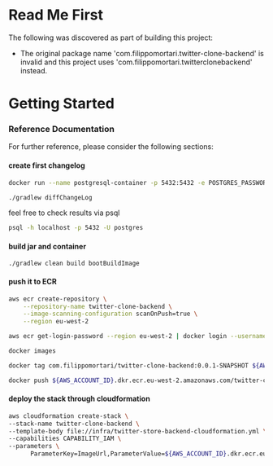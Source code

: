 # Read Me First
The following was discovered as part of building this project:

* The original package name 'com.filippomortari.twitter-clone-backend' is invalid and this project uses 'com.filippomortari.twitterclonebackend' instead.

# Getting Started

### Reference Documentation
For further reference, please consider the following sections:

#### create first changelog
```bash
docker run --name postgresql-container -p 5432:5432 -e POSTGRES_PASSWORD=postgres -d postgres

./gradlew diffChangeLog
 ```
feel free to check results via psql
```bash
psql -h localhost -p 5432 -U postgres
```

#### build jar and container
`./gradlew clean build bootBuildImage`

#### push it to ECR
```bash
aws ecr create-repository \
    --repository-name twitter-clone-backend \
    --image-scanning-configuration scanOnPush=true \
    --region eu-west-2
```

```bash
aws ecr get-login-password --region eu-west-2 | docker login --username AWS --password-stdin ${AWS_ACCOUNT_ID}.dkr.ecr.eu-west-2.amazonaws.com

docker images

docker tag com.filippomortari/twitter-clone-backend:0.0.1-SNAPSHOT ${AWS_ACCOUNT_ID}.dkr.ecr.eu-west-2.amazonaws.com/twitter-clone-backend:0.0.1

docker push ${AWS_ACCOUNT_ID}.dkr.ecr.eu-west-2.amazonaws.com/twitter-clone-backend:0.0.1
```
#### deploy the stack through cloudformation
```bash
aws cloudformation create-stack \
--stack-name twitter-clone-backend \
--template-body file://infra/twitter-store-backend-cloudformation.yml \
--capabilities CAPABILITY_IAM \
--parameters \
      ParameterKey=ImageUrl,ParameterValue=${AWS_ACCOUNT_ID}.dkr.ecr.eu-west-2.amazonaws.com/twitter-clone-backend:0.0.1
```


[comment]: <> (* [R2DBC Homepage]&#40;https://r2dbc.io&#41;)

